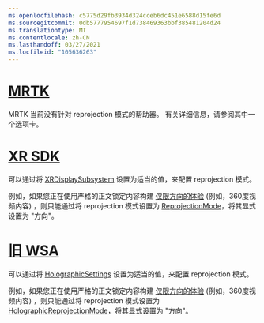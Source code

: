 ```yaml
---
ms.openlocfilehash: c5775d29fb3934d324cceb6dc451e6588d15fe6d
ms.sourcegitcommit: 0db5777954697f1d738469363bbf385481204d24
ms.translationtype: MT
ms.contentlocale: zh-CN
ms.lasthandoff: 03/27/2021
ms.locfileid: "105636263"
---
```

# <a name="mrtk"></a>[MRTK](#tab/mrtk)
<!-- NEVER CHANGE THE ABOVE LINE! -->

MRTK 当前没有针对 reprojection 模式的帮助器。 有关详细信息，请参阅其中一个选项卡。

# <a name="xr-sdk"></a>[XR SDK](#tab/xr)
<!-- NEVER CHANGE THE ABOVE LINE! -->

可以通过将 [XRDisplaySubsystem](https://docs.unity3d.com/ScriptReference/XR.XRDisplaySubsystem-reprojectionMode.html) 设置为适当的值，来配置 reprojection 模式。

例如，如果您正在使用严格的正文锁定内容构建 [仅限方向的体验](../../../../design/coordinate-systems.md#building-an-orientation-only-or-seated-scale-experience) (例如，360度视频内容) ，则只能通过将 reprojection 模式设置为 [ReprojectionMode](https://docs.unity3d.com/ScriptReference/XR.XRDisplaySubsystem.ReprojectionMode.html)，将其显式设置为 "方向"。

# <a name="legacy-wsa"></a>[旧 WSA](#tab/wsa)
<!-- NEVER CHANGE THE ABOVE LINE! -->

可以通过将 [HolographicSettings](https://docs.unity3d.com/2018.4/Documentation/ScriptReference/XR.WSA.HolographicSettings.ReprojectionMode.html) 设置为适当的值，来配置 reprojection 模式。

例如，如果您正在使用严格的正文锁定内容构建 [仅限方向的体验](../../../../design/coordinate-systems.md#building-an-orientation-only-or-seated-scale-experience) (例如，360度视频内容) ，则只能通过将 reprojection 模式设置为 [HolographicReprojectionMode](https://docs.unity3d.com/2018.4/Documentation/ScriptReference/XR.WSA.HolographicSettings.HolographicReprojectionMode.html)，将其显式设置为 "方向"。